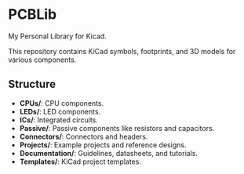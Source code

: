 # PCBLib

My Personal Library for Kicad.

This repository contains KiCad symbols, footprints, and 3D models for various components. 
 
## Structure 
- **CPUs/**: CPU components. 
- **LEDs/**: LED components. 
- **ICs/**: Integrated circuits. 
- **Passive/**: Passive components like resistors and capacitors. 
- **Connectors/**: Connectors and headers. 
- **Projects/**: Example projects and reference designs. 
- **Documentation/**: Guidelines, datasheets, and tutorials. 
- **Templates/**: KiCad project templates. 
